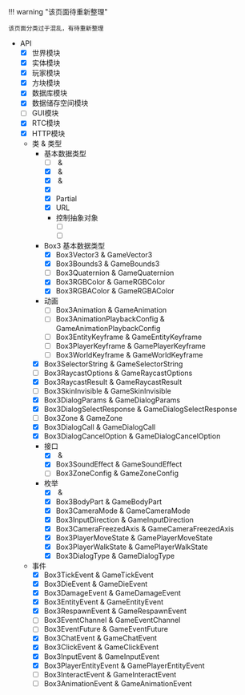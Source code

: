 !!! warning "该页面待重新整理"

    该页面分类过于混乱，有待重新整理

- API
    - [x] 世界模块
    - [x] 实体模块
    - [x] 玩家模块
    - [x] 方块模块
    - [x] 数据库模块
    - [x] 数据储存空间模块
    - [ ] GUI模块
    - [x] RTC模块
    - [x] HTTP模块
    - 类 & 类型
        - 基本数据类型
            - [ ] [](string) & [](String)
            - [x] [](number) & [](Number)
            - [x] [](boolean) & [](Boolean)
            - [x] [](any)
            - [x] <def>Partial</def>
            - [x] <def>URL</def>
            - 控制抽象对象
                - [ ] [](Promise)
                - [ ] [](AsyncIterator)
        - Box3 基本数据类型
            - [x] <def>Box3Vector3</def> & <def>GameVector3</def>
            - [x] <def>Box3Bounds3</def> & <def>GameBounds3</def>
            - [ ] <def>Box3Quaternion</def> & <def>GameQuaternion</def>
            - [x] <def>Box3RGBColor</def> & <def>GameRGBColor</def>
            - [x] <def>Box3RGBAColor</def> & <def>GameRGBAColor</def>
        - 动画
            - [ ] <def>Box3Animation</def> & <def>GameAnimation</def>
            - [ ] <def>Box3AnimationPlaybackConfig</def> & <def>GameAnimationPlaybackConfig</def>
            - [ ] <def>Box3EntityKeyframe</def> & <def>GameEntityKeyframe</def>
            - [ ] <def>Box3PlayerKeyframe</def> & <def>GamePlayerKeyframe</def>
            - [ ] <def>Box3WorldKeyframe</def> & <def>GameWorldKeyframe</def>
        - [x] <def>Box3SelectorString</def> & <def>GameSelectorString</def>
        - [ ] <def>Box3RaycastOptions</def> & <def>GameRaycastOptions</def>
        - [x] <def>Box3RaycastResult</def> & <def>GameRaycastResult</def>
        - [ ] <def>Box3SkinInvisible</def> & <def>GameSkinInvisible</def>
        - [x] <def>Box3DialogParams</def> & <def>GameDialogParams</def>
        - [x] <def>Box3DialogSelectResponse</def> & <def>GameDialogSelectResponse</def>
        - [ ] <def>Box3Zone</def> & <def>GameZone</def>
        - [x] <def>Box3DialogCall</def> & <def>GameDialogCall</def>
        - [x] <def>Box3DialogCancelOption</def> & <def>GameDialogCancelOption</def>
        - 接口
            - [x] [](Box3EntityConfig) & [](GameEntityConfig)
            - [x] <def>Box3SoundEffect</def> & <def>GameSoundEffect</def>
            - [ ] <def>Box3ZoneConfig</def> & <def>GameZoneConfig</def>
        - 枚举
            - [x] [](Box3ButtonType) & [](GameButtonType)
            - [x] <def>Box3BodyPart</def> & <def>GameBodyPart</def>
            - [x] <def>Box3CameraMode</def> & <def>GameCameraMode</def>
            - [x] <def>Box3InputDirection</def> & <def>GameInputDirection</def>
            - [x] <def>Box3CameraFreezedAxis</def> & <def>GameCameraFreezedAxis</def>
            - [x] <def>Box3PlayerMoveState</def> & <def>GamePlayerMoveState</def>
            - [x] <def>Box3PlayerWalkState</def> & <def>GamePlayerWalkState</def>
            - [x] <def>Box3DialogType</def> & <def>GameDialogType</def>
    - 事件
        - [x] <def>Box3TickEvent</def> & <def>GameTickEvent</def>
        - [x] <def>Box3DieEvent</def> & <def>GameDieEvent</def>
        - [x] <def>Box3DamageEvent</def> & <def>GameDamageEvent</def>
        - [x] <def>Box3EntityEvent</def> & <def>GameEntityEvent</def>
        - [x] <def>Box3RespawnEvent</def> & <def>GameRespawnEvent</def>
        - [ ] <def>Box3EventChannel</def> & <def>GameEventChannel</def>
        - [ ] <def>Box3EventFuture</def> & <def>GameEventFuture</def>
        - [x] <def>Box3ChatEvent</def> & <def>GameChatEvent</def>
        - [x] <def>Box3ClickEvent</def> & <def>GameClickEvent</def>
        - [x] <def>Box3InputEvent</def> & <def>GameInputEvent</def>
        - [x] <def>Box3PlayerEntityEvent</def> & <def>GamePlayerEntityEvent</def>
        - [ ] <def>Box3InteractEvent</def> & <def>GameInteractEvent</def>
        - [ ] <def>Box3AnimationEvent</def> & <def>GameAnimationEvent</def>